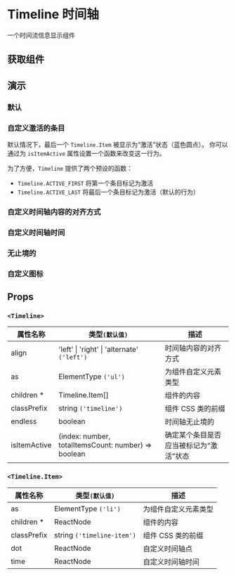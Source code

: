 # Timeline 时间轴

一个时间流信息显示组件

## 获取组件

<!--{include:<import-guide>}-->

## 演示

### 默认

<!--{include:`basic.md`}-->

### 自定义激活的条目

默认情况下，最后一个 `Timeline.Item` 被显示为“激活”状态（蓝色圆点）。
你可以通过为 `isItemActive` 属性设置一个函数来改变这一行为。

为了方便，`Timeline` 提供了两个预设的函数：

- `Timeline.ACTIVE_FIRST` 将第一个条目标记为激活
- `Timeline.ACTIVE_LAST` 将最后一个条目标记为激活（默认的行为）

<!--{include:`custom-active-item.md`}-->

### 自定义时间轴内容的对齐方式

<!--{include:`align.md`}-->

### 自定义时间轴时间

<!--{include:`time.md`}-->

### 无止境的

<!--{include:`endless.md`}-->

### 自定义图标

<!--{include:`custom.md`}-->

## Props

### `<Timeline>`

| 属性名称     | 类型`(默认值)`                                      | 描述                                   |
| ------------ | --------------------------------------------------- | -------------------------------------- |
| align        | 'left' \| 'right' \| 'alternate' `('left')`         | 时间轴内容的对齐方式                   |
| as           | ElementType `('ul')`                                | 为组件自定义元素类型                   |
| children \*  | Timeline.Item[]                                     | 组件的内容                             |
| classPrefix  | string `('timeline')`                               | 组件 CSS 类的前缀                      |
| endless      | boolean                                             | 时间轴无止境的                         |
| isItemActive | (index: number, totalItemsCount: number) => boolean | 确定某个条目是否应当被标记为“激活”状态 |

### `<Timeline.Item>`

| 属性名称    | 类型`(默认值)`             | 描述                 |
| ----------- | -------------------------- | -------------------- |
| as          | ElementType `('li')`       | 为组件自定义元素类型 |
| children \* | ReactNode                  | 组件的内容           |
| classPrefix | string `('timeline-item')` | 组件 CSS 类的前缀    |
| dot         | ReactNode                  | 自定义时间轴点       |
| time        | ReactNode                  | 自定义时间轴时间     |
